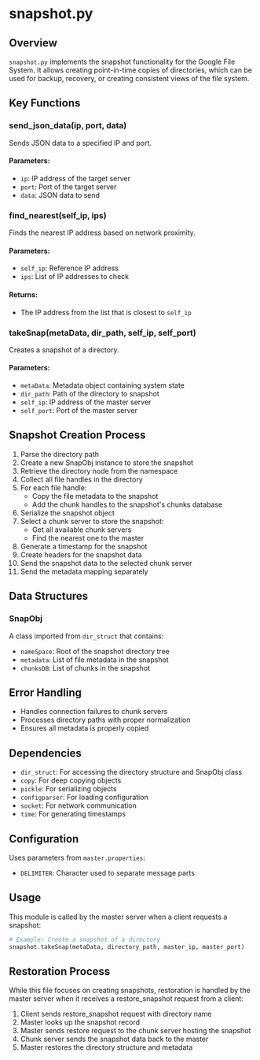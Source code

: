 # snapshot.py

## Overview
`snapshot.py` implements the snapshot functionality for the Google File System. It allows creating point-in-time copies of directories, which can be used for backup, recovery, or creating consistent views of the file system.

## Key Functions

### send_json_data(ip, port, data)
Sends JSON data to a specified IP and port.

#### Parameters:
- `ip`: IP address of the target server
- `port`: Port of the target server
- `data`: JSON data to send

### find_nearest(self_ip, ips)
Finds the nearest IP address based on network proximity.

#### Parameters:
- `self_ip`: Reference IP address
- `ips`: List of IP addresses to check

#### Returns:
- The IP address from the list that is closest to `self_ip`

### takeSnap(metaData, dir_path, self_ip, self_port)
Creates a snapshot of a directory.

#### Parameters:
- `metaData`: Metadata object containing system state
- `dir_path`: Path of the directory to snapshot
- `self_ip`: IP address of the master server
- `self_port`: Port of the master server

## Snapshot Creation Process

1. Parse the directory path
2. Create a new SnapObj instance to store the snapshot
3. Retrieve the directory node from the namespace
4. Collect all file handles in the directory
5. For each file handle:
   - Copy the file metadata to the snapshot
   - Add the chunk handles to the snapshot's chunks database
6. Serialize the snapshot object
7. Select a chunk server to store the snapshot:
   - Get all available chunk servers
   - Find the nearest one to the master
8. Generate a timestamp for the snapshot
9. Create headers for the snapshot data
10. Send the snapshot data to the selected chunk server
11. Send the metadata mapping separately

## Data Structures

### SnapObj
A class imported from `dir_struct` that contains:
- `nameSpace`: Root of the snapshot directory tree
- `metadata`: List of file metadata in the snapshot
- `chunksDB`: List of chunks in the snapshot

## Error Handling
- Handles connection failures to chunk servers
- Processes directory paths with proper normalization
- Ensures all metadata is properly copied

## Dependencies
- `dir_struct`: For accessing the directory structure and SnapObj class
- `copy`: For deep copying objects
- `pickle`: For serializing objects
- `configparser`: For loading configuration
- `socket`: For network communication
- `time`: For generating timestamps

## Configuration
Uses parameters from `master.properties`:
- `DELIMITER`: Character used to separate message parts

## Usage
This module is called by the master server when a client requests a snapshot:

```python
# Example: Create a snapshot of a directory
snapshot.takeSnap(metaData, directory_path, master_ip, master_port)
```

## Restoration Process
While this file focuses on creating snapshots, restoration is handled by the master server when it receives a restore_snapshot request from a client:

1. Client sends restore_snapshot request with directory name
2. Master looks up the snapshot record
3. Master sends restore request to the chunk server hosting the snapshot
4. Chunk server sends the snapshot data back to the master
5. Master restores the directory structure and metadata
